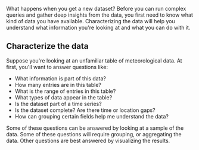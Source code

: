 What happens when you get a new dataset? Before you can run complex queries and gather deep insights from the data, you first need to know what kind of data you have available. Characterizing the data will help you understand what information you're looking at and what you can do with it.

## Characterize the data

Suppose you're looking at an unfamiliar table of meteorological data. At first, you'll want to answer questions like:

- What information is part of this data? 
- How many entries are in this table?
- What is the range of entries in this table?
- What types of data appear in the table?
- Is the dataset part of a time series?
- Is the dataset complete? Are there time or location gaps? 
- How can grouping certain fields help me understand the data?

Some of these questions can be answered by looking at a sample of the data. Some of these questions will require grouping, or aggregating the data. Other questions are best answered by visualizing the results.